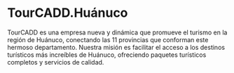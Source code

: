 # TourCADD.Huánuco
TourCADD es una empresa nueva y dinámica que promueve el turismo en la región de Huánuco, conectando las 11 provincias que conforman este hermoso departamento. Nuestra misión es facilitar el acceso a los destinos turísticos más increíbles de Huánuco, ofreciendo paquetes turísticos completos y servicios de calidad.
